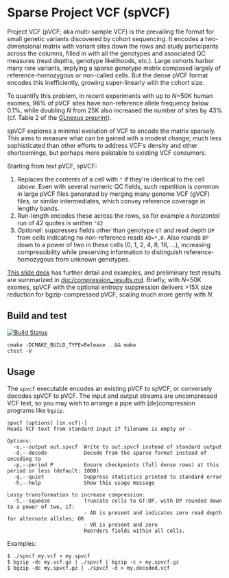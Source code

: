 # Sparse Project VCF (spVCF)

Project VCF (pVCF; aka multi-sample VCF) is the prevailing file format for small genetic variants discovered by cohort sequencing. It encodes a two-dimensional matrix with variant sites down the rows and study participants across the columns, filled in with all the genotypes and associated QC measures (read depths, genotype likelihoods, etc.). Large cohorts harbor many rare variants, implying a sparse genotype matrix composed largely of reference-homozygous or non-called cells. But the dense pVCF format encodes this inefficiently, growing super-linearly with the cohort size.

To quantify this problem, in recent experiments with up to *N*=50K human exomes, 96% of pVCF sites have non-reference allele frequency below 0.1%, while doubling *N* from 25K also increased the number of sites by 43% (cf. Table 2 of the [GLnexus preprint](https://www.biorxiv.org/content/early/2018/06/11/343970)).

spVCF explores a minimal evolution of VCF to encode the matrix sparsely. This aims to measure what can be gained with a modest change; much less sophisticated than other efforts to address VCF's density and other shortcomings, but perhaps more palatable to existing VCF consumers.

Starting from text pVCF, spVCF:

1. Replaces the contents of a cell with `"` if they're identical to the cell *above*. Even with several numeric QC fields, such repetition is common in large pVCF files generated by merging many genome VCF (gVCF) files, or similar intermediates, which convey reference coverage in lengthy bands.
2. Run-length encodes these across the rows, so for example a *horizontal* run of 42 quotes is written `"42`
3. *Optional*: suppresses fields other than genotype `GT` and read depth `DP` from cells indicating no non-reference reads `AD=*,0`. Also rounds `DP` down to a power of two in these cells (0, 1, 2, 4, 8, 16, ...), increasing compressibility while preserving information to distinguish reference-homozygous from unknown genotypes.

[This slide deck](https://docs.google.com/presentation/d/1twKjLygz8tmq1wb3dqKmXFArUvK4zDoiwvfpAdVbRJo/edit?usp=sharing) has further detail and examples, and preliminary test results are summarized in [doc/compression_results.md](https://github.com/mlin/spVCF/blob/master/doc/compression_results.md). Briefly, with *N*=50K exomes, spVCF with the optional entropy suppression delivers >15X size reduction for bgzip-compressed pVCF, scaling much more gently with *N*.

## Build and test

[![Build Status](https://travis-ci.org/mlin/spVCF.svg?branch=master)](https://travis-ci.org/mlin/spVCF)

```
cmake -DCMAKE_BUILD_TYPE=Release . && make
ctest -V
```

## Usage

The `spvcf` executable encodes an existing pVCF to spVCF, or conversely decodes spVCF to pVCF. The input and output streams are uncompressed VCF text, so you may wish to arrange a pipe with [de]compression programs like `bgzip`.

```
spvcf [options] [in.vcf|-]
Reads VCF text from standard input if filename is empty or -

Options:
  -o,--output out.spvcf  Write to out.spvcf instead of standard output
  -d,--decode            Decode from the sparse format instead of encoding to
  -p,--period P          Ensure checkpoints (full dense rows) at this period or less (default: 1000)
  -q,--quiet             Suppress statistics printed to standard error
  -h,--help              Show this usage message

Lossy transformation to increase compression:
  -S,--squeeze           Truncate cells to GT:DP, with DP rounded down to a power of two, if:
                         - AD is present and indicates zero read depth for alternate alleles; OR
                         - VR is present and zero
                         Reorders fields within all cells.
```

Examples:

```
$ ./spvcf my.vcf > my.spvcf
$ bgzip -dc my.vcf.gz | ./spvcf | bgzip -c > my.spvcf.gz
$ bgzip -dc my.spvcf.gz | ./spvcf -d > my.decoded.vcf
```
